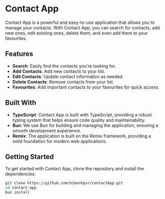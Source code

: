 # Contact App

Contact App is a powerful and easy-to-use application that allows you to manage your contacts. With Contact App, you can search for contacts, add new ones, edit existing ones, delete them, and even add them to your favourites.

## Features

- **Search**: Easily find the contacts you're looking for.
- **Add Contacts**: Add new contacts to your list.
- **Edit Contacts**: Update contact information as needed.
- **Delete Contacts**: Remove contacts from your list.
- **Favourites**: Add important contacts to your favourites for quick access.

## Built With

- **TypeScript**: Contact App is built with TypeScript, providing a robust typing system that helps ensure code quality and maintainability.
- **Bun**: We use Bun for building and managing the application, ensuring a smooth development experience.
- **Remix**: The application is built on the Remix framework, providing a solid foundation for modern web applications.

## Getting Started

To get started with Contact App, clone the repository and install the dependencies:

```bash
git clone https://github.com/nikenhpsr/contactApp.git
cd contact-app
bun install
```
